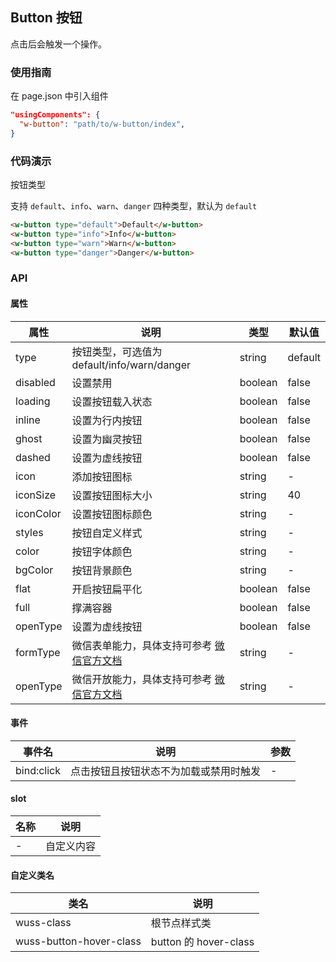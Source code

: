[button官方]: https://developers.weixin.qq.com/miniprogram/dev/component/button.html

## Button 按钮

点击后会触发一个操作。

### 使用指南

在 page.json 中引入组件

```json
"usingComponents": {
  "w-button": "path/to/w-button/index",
}
```

### 代码演示

按钮类型

支持 `default`、`info`、`warn`、`danger` 四种类型，默认为 `default`

```html
<w-button type="default">Default</w-button>
<w-button type="info">Info</w-button>
<w-button type="warn">Warn</w-button>
<w-button type="danger">Danger</w-button>
```

### API

#### 属性

| 属性      | 说明                                                    | 类型    | 默认值  |
| --------- | ------------------------------------------------------- | ------- | ------- |
| type      | 按钮类型，可选值为 default/info/warn/danger             | string  | default |
| disabled  | 设置禁用                                                | boolean | false   |
| loading   | 设置按钮载入状态                                        | boolean | false   |
| inline    | 设置为行内按钮                                          | boolean | false   |
| ghost     | 设置为幽灵按钮                                          | boolean | false   |
| dashed    | 设置为虚线按钮                                          | boolean | false   |
| icon      | 添加按钮图标                                            | string  | -       |
| iconSize  | 设置按钮图标大小                                        | string  | 40      |
| iconColor | 设置按钮图标颜色                                        | string  | -       |
| styles    | 按钮自定义样式                                          | string  | -       |
| color     | 按钮字体颜色                                            | string  | -       |
| bgColor   | 按钮背景颜色                                            | string  | -       |
| flat      | 开启按钮扁平化                                          | boolean | false   |
| full      | 撑满容器                                                | boolean | false   |
| openType  | 设置为虚线按钮                                          | boolean | false   |
| formType  | 微信表单能力，具体支持可参考 [微信官方文档][button官方] | string  | -       |
| openType  | 微信开放能力，具体支持可参考 [微信官方文档][button官方] | string  | -       |

#### 事件

| 事件名     | 说明                                   | 参数 |
| ---------- | -------------------------------------- | ---- |
| bind:click | 点击按钮且按钮状态不为加载或禁用时触发 | -    |

#### slot

| 名称 | 说明       |
| ---- | ---------- |
| -    | 自定义内容 |

#### 自定义类名

| 类名                    | 说明                  |
| ----------------------- | --------------------- |
| wuss-class              | 根节点样式类          |
| wuss-button-hover-class | button 的 hover-class |
